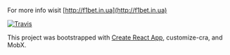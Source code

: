 For more info wisit [http://f1bet.in.ua](http://f1bet.in.ua) 

[![Travis][build-badge]][build]

[build-badge]: https://img.shields.io/travis/ronatskiy/f1-bets-app/master.png?style=flat-square
[build]: https://travis-ci.org/ronatskiy/f1-bets-app

This project was bootstrapped with [Create React App](https://github.com/facebookincubator/create-react-app), customize-cra, and MobX.
